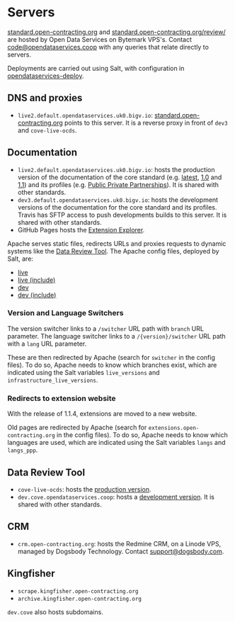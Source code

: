 # Servers

[standard.open-contracting.org](http://standard.open-contracting.org) and [standard.open-contracting.org/review/](http://standard.open-contracting.org/review/) are hosted by Open Data Services on Bytemark VPS's. Contact [code@opendataservices.coop](mailto:code@opendataservices.coop) with any queries that relate directly to servers.

Deployments are carried out using Salt, with configuration in [opendataservices-deploy](https://github.com/OpenDataServices/opendataservices-deploy).

## DNS and proxies

* `live2.default.opendataservices.uk0.bigv.io`: [standard.open-contracting.org](http://standard.open-contracting.org/) points to this server. It is a reverse proxy in front of `dev3` and `cove-live-ocds`.

## Documentation

* `live2.default.opendataservices.uk0.bigv.io`: hosts the production version of the documentation of the core standard (e.g. [latest](http://standard.open-contracting.org/latest/), [1.0](http://standard.open-contracting.org/1.0/) and [1.1](http://standard.open-contracting.org/1.1/)) and its profiles (e.g. [Public Private Partnerships](http://standard.open-contracting.org/profiles/ppp/latest/en/)). It is shared with other standards.
* `dev3.default.opendataservices.uk0.bigv.io`: hosts the development versions of the documentation for the core standard and its profiles. Travis has SFTP access to push developments builds to this server. It is shared with other standards.
* GitHub Pages hosts the [Extension Explorer](https://extensions.open-contracting.org/).

Apache serves static files, redirects URLs and proxies requests to dynamic systems like the [Data Review Tool](http://standard.open-contracting.org/review/). The Apache config files, deployed by Salt, are:

* [live](https://github.com/OpenDataServices/opendataservices-deploy/blob/master/salt/apache/ocds-docs-live.conf)
* [live (include)](https://github.com/OpenDataServices/opendataservices-deploy/blob/master/salt/apache/ocds-docs-live.conf.include)
* [dev](https://github.com/OpenDataServices/opendataservices-deploy/blob/master/salt/apache/ocds-docs-dev.conf)
* [dev (include)](https://github.com/OpenDataServices/opendataservices-deploy/blob/master/salt/apache/ocds-docs-dev.conf.include)

### Version and Language Switchers

The version switcher links to a `/switcher` URL path with `branch` URL parameter. The language switcher links to a `/{version}/switcher` URL path with a `lang` URL parameter.

These are then redirected by Apache (search for `switcher` in the config files). To do so, Apache needs to know which branches exist, which are indicated using the Salt variables `live_versions` and `infrastructure_live_versions`.

### Redirects to extension website

With the release of 1.1.4, extensions are moved to a new website. 

Old pages are redirected by Apache (search for `extensions.open-contracting.org` in the config files). To do so, Apache needs to know which languages are used, which are indicated using the Salt variables `langs` and `langs_ppp`.

## Data Review Tool

* `cove-live-ocds`: hosts the [production version](http://standard.open-contracting.org/review/).
* `dev.cove.opendataservices.coop`: hosts a [development version](http://dev.cove.opendataservices.coop/review/). It is shared with other standards.

## CRM

* `crm.open-contracting.org`: hosts the Redmine CRM, on a Linode VPS, managed by Dogsbody Technology. Contact [support@dogsbody.com](mailto:support@dogsbody.com).

## Kingfisher

* `scrape.kingfisher.open-contracting.org`
* `archive.kingfisher.open-contracting.org`

`dev.cove` also hosts subdomains.
